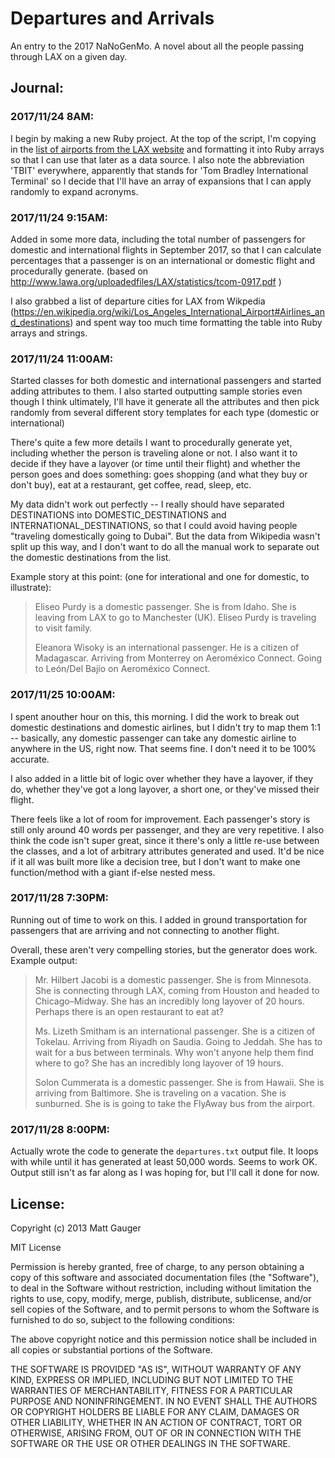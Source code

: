 # Departures and Arrivals

An entry to the 2017 NaNoGenMo. A novel about all the people passing through LAX on a given day.

## Journal:

### 2017/11/24 8AM:

I begin by making a new Ruby project. At the top of the script, I'm copying in the [list of airports from the LAX website](http://www.lawa.org/LAXAirlines.aspx) and formatting it into Ruby arrays so that I can use that later as a data source. I also note the abbreviation 'TBIT' everywhere, apparently that stands for 'Tom Bradley International Terminal' so I decide that I'll have an array of expansions that I can apply randomly to expand acronyms.

### 2017/11/24 9:15AM:

Added in some more data, including the total number of passengers for domestic and international flights in September 2017, so that I can calculate percentages that a passenger is on an international or domestic flight and procedurally generate. (based on http://www.lawa.org/uploadedfiles/LAX/statistics/tcom-0917.pdf )

I also grabbed a list of departure cities for LAX from Wikpedia (https://en.wikipedia.org/wiki/Los_Angeles_International_Airport#Airlines_and_destinations) and spent way too much time formatting the table into Ruby arrays and strings.

### 2017/11/24 11:00AM:

Started classes for both domestic and international passengers and started adding attributes to them. I also started outputting sample stories even though I think ultimately, I'll have it generate all the attributes and then pick randomly from several different story templates for each type (domestic or international)

There's quite a few more details I want to procedurally generate yet, including whether the person is traveling alone or not. I also want it to decide if they have a layover (or time until their flight) and whether the person goes and does something: goes shopping (and what they buy or don't buy), eat at a restaurant, get coffee, read, sleep, etc.

My data didn't work out perfectly -- I really should have separated DESTINATIONS into DOMESTIC_DESTINATIONS and INTERNATIONAL_DESTINATIONS, so that I could avoid having people "traveling domestically going to Dubai". But the data from Wikipedia wasn't split up this way, and I don't want to do all the manual work to separate out the domestic destinations from the list.

Example story at this point: (one for interational and one for domestic, to illustrate):

>  Eliseo Purdy is a domestic passenger. She is from Idaho. She is leaving from LAX to go to Manchester (UK). Eliseo Purdy is traveling to visit family.
>
>  Eleanora Wisoky is an international passenger. He is a citizen of Madagascar. Arriving from Monterrey on Aeroméxico Connect. Going to León/Del Bajío on Aeroméxico Connect.

### 2017/11/25 10:00AM:

I spent anouther hour on this, this morning. I did the work to break out domestic destinations and domestic airlines, but I didn't try to map them 1:1 -- basically, any domestic passenger can take any domestic airline to anywhere in the US, right now. That seems fine. I don't need it to be 100% accurate.

I also added in a little bit of logic over whether they have a layover, if they do, whether they've got a long layover, a short one, or they've missed their flight.

There feels like a lot of room for improvement. Each passenger's story is still only around 40 words per passenger, and they are very repetitive. I also think the code isn't super great, since it there's only a little re-use between the classes, and a lot of arbitrary attributes generated and used. It'd be nice if it all was built more like a decision tree, but I don't want to make one function/method with a giant if-else nested mess.

### 2017/11/28 7:30PM:

Running out of time to work on this. I added in ground transportation for passengers that are arriving and not connecting to another flight.

Overall, these aren't very compelling stories, but the generator does work. Example output:

> Mr. Hilbert Jacobi is a domestic passenger. She is from Minnesota. She is connecting through LAX, coming from Houston and headed to Chicago–Midway. She has an incredibly long layover of 20 hours. Perhaps there is an open restaurant to eat at?
>
> Ms. Lizeth Smitham is an international passenger. She is a citizen of Tokelau. Arriving from Riyadh on Saudia. Going to Jeddah. She has to wait for a bus between terminals. Why won't anyone help them find where to go? She has an incredibly long layover of 19 hours.
>
> Solon Cummerata is a domestic passenger. She is from Hawaii. She is arriving from Baltimore. She is traveling on a vacation. She is sunburned. She is is going to take the FlyAway bus from the airport.

### 2017/11/28 8:00PM:

Actually wrote the code to generate the `departures.txt` output file. It loops with while until it has generated at least 50,000 words. Seems to work OK. Output still isn't as far along as I was hoping for, but I'll call it done for now.

## License:

Copyright (c) 2013 Matt Gauger

MIT License

Permission is hereby granted, free of charge, to any person obtaining
a copy of this software and associated documentation files (the
"Software"), to deal in the Software without restriction, including
without limitation the rights to use, copy, modify, merge, publish,
distribute, sublicense, and/or sell copies of the Software, and to
permit persons to whom the Software is furnished to do so, subject to
the following conditions:

The above copyright notice and this permission notice shall be
included in all copies or substantial portions of the Software.

THE SOFTWARE IS PROVIDED "AS IS", WITHOUT WARRANTY OF ANY KIND,
EXPRESS OR IMPLIED, INCLUDING BUT NOT LIMITED TO THE WARRANTIES OF
MERCHANTABILITY, FITNESS FOR A PARTICULAR PURPOSE AND
NONINFRINGEMENT. IN NO EVENT SHALL THE AUTHORS OR COPYRIGHT HOLDERS BE
LIABLE FOR ANY CLAIM, DAMAGES OR OTHER LIABILITY, WHETHER IN AN ACTION
OF CONTRACT, TORT OR OTHERWISE, ARISING FROM, OUT OF OR IN CONNECTION
WITH THE SOFTWARE OR THE USE OR OTHER DEALINGS IN THE SOFTWARE.
